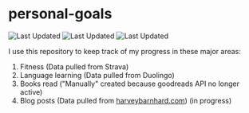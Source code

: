 # personal-goals
![Last Updated](https://img.shields.io/date/1612835046?color=FC4C02&label=Fitness%20Updated&logo=strava)
![Last Updated](https://img.shields.io/date/1612835046?color=7ac70c&label=Language%20Updated&logo=duolingo)
![Last Updated](https://img.shields.io/date/1612835046?color=e9e5cd&label=Books%20Updated&logo=goodreads)

I use this repository to keep track of my progress in these major areas:

1. Fitness (Data pulled from Strava)
2. Language learning (Data pulled from Duolingo)
3. Books read ("Manually" created because goodreads API no longer active)
4. Blog posts (Data pulled from [harveybarnhard.com](https://harveybarnhard.com)) (in progress)
